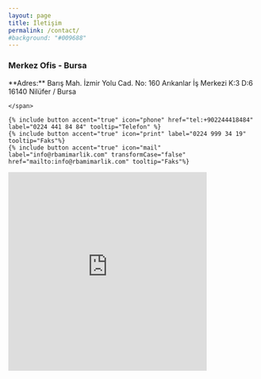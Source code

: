 ```yaml
---
layout: page
title: İletişim
permalink: /contact/
#background: "#009688"
---
```


### Merkez Ofis - Bursa
<div class="mdl-grid">
  <div class="mdl-cell mdl-cell--6-col">
    <span markdown="1">
      **Adres:** Barış Mah. İzmir Yolu Cad. No: 160  
      Arıkanlar İş Merkezi K:3 D:6  
      16140 Nilüfer / Bursa  

    </span>

    {% include button accent="true" icon="phone" href="tel:+902244418484" label="0224 441 84 84" tooltip="Telefon" %} 
    {% include button accent="true" icon="print" label="0224 999 34 19" tooltip="Faks"%}
    {% include button accent="true" icon="mail" label="info@rbamimarlik.com" transformCase="false" href="mailto:info@rbamimarlik.com" tooltip="Faks"%}
  </div>
  
  <div class="mdl-cell mdl-cell--6-col">
    <iframe width="400" height="400" frameborder="0" style="border:0" src="https://www.google.com/maps/embed/v1/place?q=place_id:ChIJq3ZJHR4UyhQR8QBXVOvDqEA&key=AIzaSyChMUIchdP2-fszPVVUilKNnktLl93QWfE" allowfullscreen></iframe>
  </div>
</div>